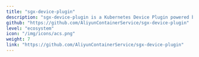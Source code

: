 ```yaml
---
title: "sgx-device-plugin"
description: "sgx-device-plugin is a Kubernetes Device Plugin powered by Alibaba Cloud and Ant Financial, making it easier to run SGX applications inside a container."
github: "https://github.com/AliyunContainerService/sgx-device-plugin"
level: "ecosystem"
icon: "/img/icons/acs.png"
weight: 7
link: "https://github.com/AliyunContainerService/sgx-device-plugin"
---
```

